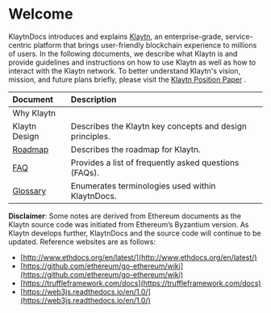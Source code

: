 # Welcome

KlaytnDocs introduces and explains [Klaytn](https://www.klaytn.com/), an enterprise-grade, service-centric platform that brings user-friendly blockchain experience to millions of users. In the following documents, we describe what Klaytn is and provide guidelines and instructions on how to use Klaytn as well as how to interact with the Klaytn network. To better understand Klaytn's vision, mission, and future plans briefly, please visit the [Klaytn Position Paper](https://www.klaytn.com/Klaytn_PositionPaper_V2.1.0.pdf) .

| Document | Description |
| :--- | :--- |
| Why Klaytn |  |
| ​Klaytn Design | Describes the Klaytn key concepts and design principles.  |
| ​[Roadmap](https://docs.klaytn.com/roadmap)​ | Describes the roadmap for Klaytn. |
| ​[FAQ](https://docs.klaytn.com/faq)​ | Provides a list of frequently asked questions \(FAQs\). |
| ​[Glossary](https://docs.klaytn.com/glossary)​ | Enumerates terminologies used within KlaytnDocs. |

**Disclaimer**: Some notes are derived from Ethereum documents as the Klaytn source code was initiated from Ethereum’s Byzantium version. As Klaytn develops further, KlaytnDocs and the source code will continue to be updated. Reference websites are as follows:

* ​[http://www.ethdocs.org/en/latest/](http://www.ethdocs.org/en/latest/)​
* ​[https://github.com/ethereum/go-ethereum/wiki](https://github.com/ethereum/go-ethereum/wiki)​
* ​[https://truffleframework.com/docs](https://truffleframework.com/docs)​
* ​[https://web3js.readthedocs.io/en/1.0/](https://web3js.readthedocs.io/en/1.0/)​

[  
](https://docs.klaytn.com/vision)

